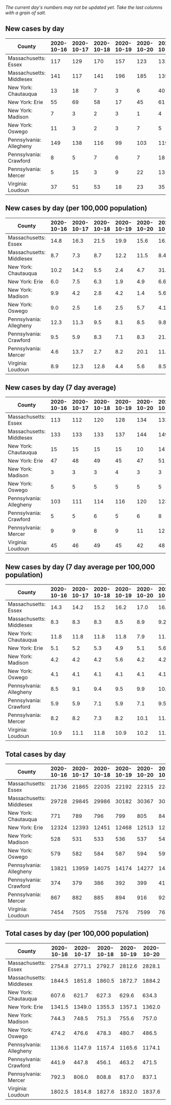 _The current day's numbers may not be updated yet. Take the last columns with a grain of salt._
## New cases by day

| County | 2020-10-16 | 2020-10-17 | 2020-10-18 | 2020-10-19 | 2020-10-20 | 2020-10-21 | 2020-10-22 |
| --- | --- | --- | --- | --- | --- | --- | --- |
| Massachusetts: Essex | 117 | 129 | 170 | 157 | 123 | 131 |  |
| Massachusetts: Middlesex | 141 | 117 | 141 | 196 | 185 | 135 |  |
| New York: Chautauqua | 13 | 18 | 7 | 3 | 6 | 40 |  |
| New York: Erie | 55 | 69 | 58 | 17 | 45 | 61 |  |
| New York: Madison | 7 | 3 | 2 | 3 | 1 | 4 |  |
| New York: Oswego | 11 | 3 | 2 | 3 | 7 | 5 |  |
| Pennsylvania: Allegheny | 149 | 138 | 116 | 99 | 103 | 119 |  |
| Pennsylvania: Crawford | 8 | 5 | 7 | 6 | 7 | 18 |  |
| Pennsylvania: Mercer | 5 | 15 | 3 | 9 | 22 | 13 |  |
| Virginia: Loudoun | 37 | 51 | 53 | 18 | 23 | 35 |  |

## New cases by day (per 100,000 population)

| County | 2020-10-16 | 2020-10-17 | 2020-10-18 | 2020-10-19 | 2020-10-20 | 2020-10-21 | 2020-10-22 |
| --- | --- | --- | --- | --- | --- | --- | --- |
| Massachusetts: Essex | 14.8 | 16.3 | 21.5 | 19.9 | 15.6 | 16.6 |  |
| Massachusetts: Middlesex | 8.7 | 7.3 | 8.7 | 12.2 | 11.5 | 8.4 |  |
| New York: Chautauqua | 10.2 | 14.2 | 5.5 | 2.4 | 4.7 | 31.5 |  |
| New York: Erie | 6.0 | 7.5 | 6.3 | 1.9 | 4.9 | 6.6 |  |
| New York: Madison | 9.9 | 4.2 | 2.8 | 4.2 | 1.4 | 5.6 |  |
| New York: Oswego | 9.0 | 2.5 | 1.6 | 2.5 | 5.7 | 4.1 |  |
| Pennsylvania: Allegheny | 12.3 | 11.3 | 9.5 | 8.1 | 8.5 | 9.8 |  |
| Pennsylvania: Crawford | 9.5 | 5.9 | 8.3 | 7.1 | 8.3 | 21.3 |  |
| Pennsylvania: Mercer | 4.6 | 13.7 | 2.7 | 8.2 | 20.1 | 11.9 |  |
| Virginia: Loudoun | 8.9 | 12.3 | 12.8 | 4.4 | 5.6 | 8.5 |  |

## New cases by day (7 day average)

| County | 2020-10-16 | 2020-10-17 | 2020-10-18 | 2020-10-19 | 2020-10-20 | 2020-10-21 | 2020-10-22 |
| --- | --- | --- | --- | --- | --- | --- | --- |
| Massachusetts: Essex | 113 | 112 | 120 | 128 | 134 | 133 |  |
| Massachusetts: Middlesex | 133 | 133 | 133 | 137 | 144 | 149 |  |
| New York: Chautauqua | 15 | 15 | 15 | 15 | 10 | 14 |  |
| New York: Erie | 47 | 48 | 49 | 45 | 47 | 51 |  |
| New York: Madison | 3 | 3 | 3 | 4 | 3 | 3 |  |
| New York: Oswego | 5 | 5 | 5 | 5 | 5 | 5 |  |
| Pennsylvania: Allegheny | 103 | 111 | 114 | 116 | 120 | 123 |  |
| Pennsylvania: Crawford | 5 | 5 | 6 | 5 | 6 | 8 |  |
| Pennsylvania: Mercer | 9 | 9 | 8 | 9 | 11 | 12 |  |
| Virginia: Loudoun | 45 | 46 | 49 | 45 | 42 | 48 |  |

## New cases by day (7 day average per 100,000 population)

| County | 2020-10-16 | 2020-10-17 | 2020-10-18 | 2020-10-19 | 2020-10-20 | 2020-10-21 | 2020-10-22 |
| --- | --- | --- | --- | --- | --- | --- | --- |
| Massachusetts: Essex | 14.3 | 14.2 | 15.2 | 16.2 | 17.0 | 16.9 |  |
| Massachusetts: Middlesex | 8.3 | 8.3 | 8.3 | 8.5 | 8.9 | 9.2 |  |
| New York: Chautauqua | 11.8 | 11.8 | 11.8 | 11.8 | 7.9 | 11.0 |  |
| New York: Erie | 5.1 | 5.2 | 5.3 | 4.9 | 5.1 | 5.6 |  |
| New York: Madison | 4.2 | 4.2 | 4.2 | 5.6 | 4.2 | 4.2 |  |
| New York: Oswego | 4.1 | 4.1 | 4.1 | 4.1 | 4.1 | 4.1 |  |
| Pennsylvania: Allegheny | 8.5 | 9.1 | 9.4 | 9.5 | 9.9 | 10.1 |  |
| Pennsylvania: Crawford | 5.9 | 5.9 | 7.1 | 5.9 | 7.1 | 9.5 |  |
| Pennsylvania: Mercer | 8.2 | 8.2 | 7.3 | 8.2 | 10.1 | 11.0 |  |
| Virginia: Loudoun | 10.9 | 11.1 | 11.8 | 10.9 | 10.2 | 11.6 |  |

## Total cases by day

| County | 2020-10-16 | 2020-10-17 | 2020-10-18 | 2020-10-19 | 2020-10-20 | 2020-10-21 | 2020-10-22 |
| --- | --- | --- | --- | --- | --- | --- | --- |
| Massachusetts: Essex | 21736 | 21865 | 22035 | 22192 | 22315 | 22446 |  |
| Massachusetts: Middlesex | 29728 | 29845 | 29986 | 30182 | 30367 | 30502 |  |
| New York: Chautauqua | 771 | 789 | 796 | 799 | 805 | 845 |  |
| New York: Erie | 12324 | 12393 | 12451 | 12468 | 12513 | 12574 |  |
| New York: Madison | 528 | 531 | 533 | 536 | 537 | 541 |  |
| New York: Oswego | 579 | 582 | 584 | 587 | 594 | 599 |  |
| Pennsylvania: Allegheny | 13821 | 13959 | 14075 | 14174 | 14277 | 14396 |  |
| Pennsylvania: Crawford | 374 | 379 | 386 | 392 | 399 | 417 |  |
| Pennsylvania: Mercer | 867 | 882 | 885 | 894 | 916 | 929 |  |
| Virginia: Loudoun | 7454 | 7505 | 7558 | 7576 | 7599 | 7634 |  |

## Total cases by day (per 100,000 population)

| County | 2020-10-16 | 2020-10-17 | 2020-10-18 | 2020-10-19 | 2020-10-20 | 2020-10-21 | 2020-10-22 |
| --- | --- | --- | --- | --- | --- | --- | --- |
| Massachusetts: Essex | 2754.8 | 2771.1 | 2792.7 | 2812.6 | 2828.1 | 2844.7 |  |
| Massachusetts: Middlesex | 1844.5 | 1851.8 | 1860.5 | 1872.7 | 1884.2 | 1892.5 |  |
| New York: Chautauqua | 607.6 | 621.7 | 627.3 | 629.6 | 634.3 | 665.9 |  |
| New York: Erie | 1341.5 | 1349.0 | 1355.3 | 1357.1 | 1362.0 | 1368.7 |  |
| New York: Madison | 744.3 | 748.5 | 751.3 | 755.6 | 757.0 | 762.6 |  |
| New York: Oswego | 474.2 | 476.6 | 478.3 | 480.7 | 486.5 | 490.5 |  |
| Pennsylvania: Allegheny | 1136.6 | 1147.9 | 1157.4 | 1165.6 | 1174.1 | 1183.8 |  |
| Pennsylvania: Crawford | 441.9 | 447.8 | 456.1 | 463.2 | 471.5 | 492.7 |  |
| Pennsylvania: Mercer | 792.3 | 806.0 | 808.8 | 817.0 | 837.1 | 849.0 |  |
| Virginia: Loudoun | 1802.5 | 1814.8 | 1827.6 | 1832.0 | 1837.6 | 1846.0 |  |
